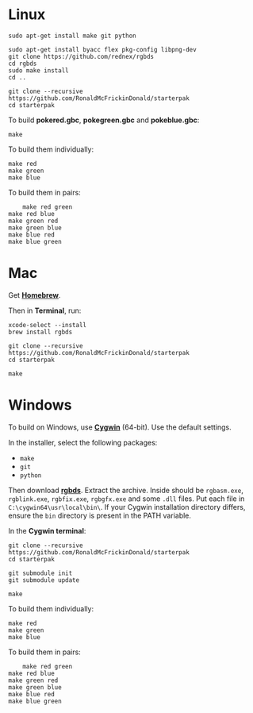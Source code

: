 # Linux

	sudo apt-get install make git python

	sudo apt-get install byacc flex pkg-config libpng-dev
	git clone https://github.com/rednex/rgbds
	cd rgbds
	sudo make install
	cd ..

	git clone --recursive https://github.com/RonaldMcFrickinDonald/starterpak
	cd starterpak

To build **pokered.gbc**, **pokegreen.gbc** and **pokeblue.gbc**:

	make

To build them individually:

	make red
	make green
	make blue
	
To build them in pairs:

        make red green
	make red blue
	make green red
	make green blue
	make blue red
	make blue green


# Mac

Get [**Homebrew**](http://brew.sh/).

Then in **Terminal**, run:

	xcode-select --install
	brew install rgbds

	git clone --recursive https://github.com/RonaldMcFrickinDonald/starterpak
	cd starterpak

	make


# Windows

To build on Windows, use [**Cygwin**](http://cygwin.com/install.html) (64-bit). Use the default settings.

In the installer, select the following packages:
- `make`
- `git`
- `python`

Then download [**rgbds**](https://github.com/bentley/rgbds/releases).
Extract the archive. Inside should be `rgbasm.exe`, `rgblink.exe`, `rgbfix.exe`, `rgbgfx.exe` and some `.dll` files. Put each file in `C:\cygwin64\usr\local\bin\`. If your Cygwin installation directory differs, ensure the `bin` directory is present in the PATH variable.

In the **Cygwin terminal**:

	git clone --recursive https://github.com/RonaldMcFrickinDonald/starterpak
	cd starterpak
	
	git submodule init
	git submodule update

	make

To build them individually:

	make red
	make green
	make blue

To build them in pairs:

        make red green
	make red blue
	make green red
	make green blue
	make blue red
	make blue green
